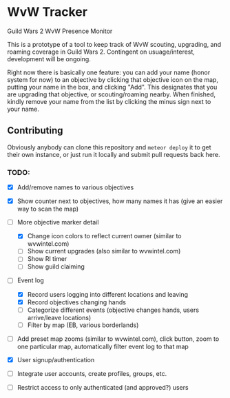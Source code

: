 # WvW Tracker
Guild Wars 2 WvW Presence Monitor

This is a prototype of a tool to keep track of WvW scouting, upgrading, and roaming coverage in Guild Wars 2. Contingent on usuage/interest, development will be ongoing.

Right now there is basically one feature: you can add your name (honor system for now) to an objective by clicking that objective icon on the map, putting your name in the box, and clicking "Add". This designates that you are upgrading that objective, or scouting/roaming nearby. When finished, kindly remove your name from the list by clicking the minus sign next to your name.

## Contributing

Obviously anybody can clone this repository and `meteor deploy` it to get their own instance, or just run it locally and submit pull requests back here.

### TODO:

- [x] Add/remove names to various objectives
- [x] Show counter next to objectives, how many names it has (give an easier way to scan the map)
- [ ] More objective marker detail
  - [x] Change icon colors to reflect current owner (similar to wvwintel.com)
  - [ ] Show current upgrades (also similar to wvwintel.com)
  - [ ] Show RI timer
  - [ ] Show guild claiming
- [ ] Event log
  - [x] Record users logging into different locations and leaving
  - [x] Record objectives changing hands
  - [ ] Categorize different events (objective changes hands, users arrive/leave locations)
  - [ ] Filter by map (EB, various borderlands)
- [ ] Add preset map zooms (similar to wvwintel.com), click button, zoom to one particular map, automatically filter event log to that map
- [x] User signup/authentication
- [ ] Integrate user accounts, create profiles, groups, etc.
- [ ] Restrict access to only authenticated (and approved?) users

